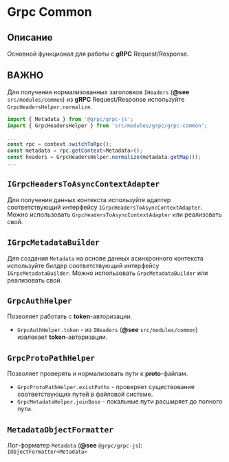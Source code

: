 # Grpc Common
## Описание
Основной функционал для работы с **gRPC** Request/Response.

## ВАЖНО
Для получения нормализованных заголовков `IHeaders` (**@see** `src/modules/common`) из **gRPC** Request/Response  используйте `GrpcHeadersHelper.normalize`.

```typescript
import { Metadata } from '@grpc/grpc-js';
import { GrpcHeadersHelper } from 'src/modules/grpc/grpc-common';

...
const rpc = context.switchToRpc();
const metadata = rpc.getContext<Metadata>();
const headers = GrpcHeadersHelper.normalize(metadata.getMap());
...

```

## `IGrpcHeadersToAsyncContextAdapter`
Для получения данных контекста используйте адаптер соответствующий интерфейсу `IGrpcHeadersToAsyncContextAdapter`. Можно использовать `GrpcHeadersToAsyncContextAdapter` или реализовать свой.

## `IGrpcMetadataBuilder`
Для создания `Metadata` на основе данных асинхронного контекста используйте билдер соответствующий интерфейсу `IGrpcMetadataBuilder`. Можно использовать `GrpcMetadataBuilder` или реализовать свой.

## `GrpcAuthHelper`
Позволяет работать с **token**-авторизации.
 - `GrpcAuthHelper.token` - из `IHeaders` (**@see** `src/modules/common`) извлекает **token**-авторизации.

## `GrpcProtoPathHelper`
Позволяет проверять и нормализовать пути к **proto**-файлам.
 - `GrpcProtoPathHelper.existPaths` - проверяет существование соответствующих путей в файловой системе.
 - `GrpcMetadataHelper.joinBase` - локальные пути расширяет до полного пути.

## `MetadataObjectFormatter` 
Лог-форматер `Metadata` (**@see** `@grpc/grpc-js`): `IObjectFormatter<Metadata>`
